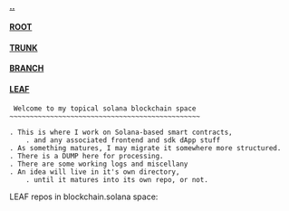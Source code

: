 #### [..](https://github.com/blairmunroakusaTRUNK/distsystech.blockchain)
#### [ROOT](https://github.com/blairmunroakusa)
#### [TRUNK](https://github.com/blairmunroakusaTRUNK)
#### [BRANCH](https://github.com/blairmunroakusaBRANCH)
#### [LEAF](https://github.com/blairmunroakusaLEAF)

```
 Welcome to my topical solana blockchain space
~~~~~~~~~~~~~~~~~~~~~~~~~~~~~~~~~~~~~~~~~~~~~~~

. This is where I work on Solana-based smart contracts,
	. and any associated frontend and sdk dApp stuff
. As something matures, I may migrate it somewhere more structured.
. There is a DUMP here for processing.
. There are some working logs and miscellany
. An idea will live in it's own directory,
	. until it matures into its own repo, or not.

```
LEAF repos in blockchain.solana space:

